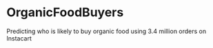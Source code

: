 # OrganicFoodBuyers
Predicting who is likely to buy organic food using 3.4 million orders on Instacart
